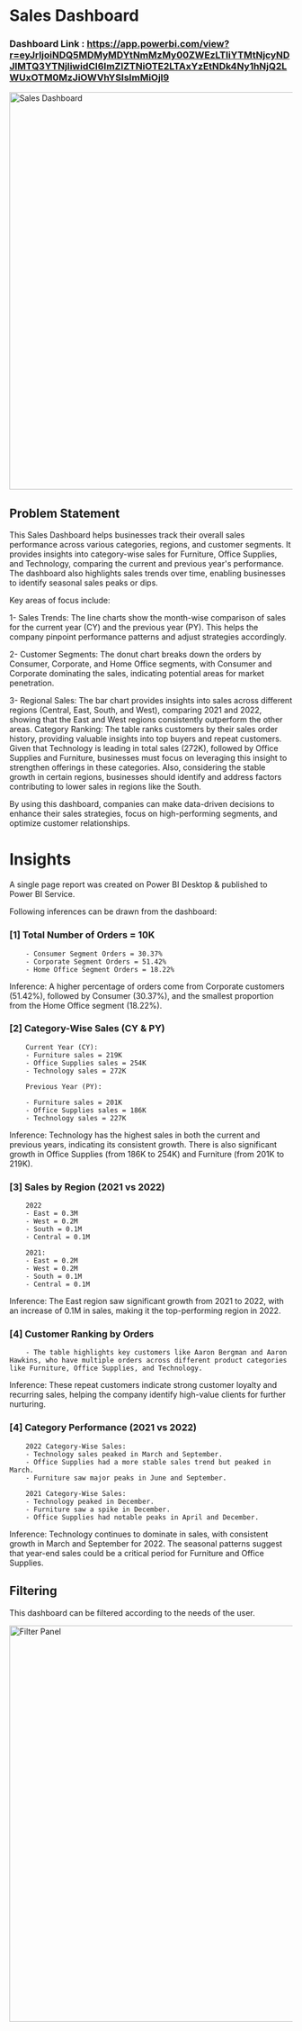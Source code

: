 # Sales Dashboard

### Dashboard Link : https://app.powerbi.com/view?r=eyJrIjoiNDQ5MDMyMDYtNmMzMy00ZWEzLTliYTMtNjcyNDJlMTQ3YTNjIiwidCI6ImZlZTNiOTE2LTAxYzEtNDk4Ny1hNjQ2LWUxOTM0MzJiOWVhYSIsImMiOjl9

<img width="706" alt="Sales Dashboard" src="https://github.com/user-attachments/assets/7c820557-3b41-4085-9b18-770ff1ec6d85">

## Problem Statement

This Sales Dashboard helps businesses track their overall sales performance across various categories, regions, and customer segments. It provides insights into category-wise sales for Furniture, Office Supplies, and Technology, comparing the current and previous year's performance. The dashboard also highlights sales trends over time, enabling businesses to identify seasonal sales peaks or dips.

Key areas of focus include:

1- Sales Trends: The line charts show the month-wise comparison of sales for the current year (CY) and the previous year (PY). This helps the company pinpoint performance patterns and adjust strategies accordingly.

2- Customer Segments: The donut chart breaks down the orders by Consumer, Corporate, and Home Office segments, with Consumer and Corporate dominating the sales, indicating potential areas for market penetration.

3- Regional Sales: The bar chart provides insights into sales across different regions (Central, East, South, and West), comparing 2021 and 2022, showing that the East and West regions consistently outperform the other areas.
Category Ranking: The table ranks customers by their sales order history, providing valuable insights into top buyers and repeat customers.
Given that Technology is leading in total sales (272K), followed by Office Supplies and Furniture, businesses must focus on leveraging this insight to strengthen offerings in these categories. Also, considering the stable growth in certain regions, businesses should identify and address factors contributing to lower sales in regions like the South.

By using this dashboard, companies can make data-driven decisions to enhance their sales strategies, focus on high-performing segments, and optimize customer relationships.

# Insights

A single page report was created on Power BI Desktop & published to Power BI Service.

Following inferences can be drawn from the dashboard:

### [1] Total Number of Orders = 10K
        - Consumer Segment Orders = 30.37%
        - Corporate Segment Orders = 51.42%
        - Home Office Segment Orders = 18.22%
        
Inference: A higher percentage of orders come from Corporate customers (51.42%), followed by Consumer (30.37%), and the smallest proportion from the Home Office segment (18.22%).
           
### [2] Category-Wise Sales (CY & PY)

        Current Year (CY):
        - Furniture sales = 219K
        - Office Supplies sales = 254K
        - Technology sales = 272K

        Previous Year (PY):

        - Furniture sales = 201K
        - Office Supplies sales = 186K
        - Technology sales = 227K

Inference: Technology has the highest sales in both the current and previous years, indicating its consistent growth.
There is also significant growth in Office Supplies (from 186K to 254K) and Furniture (from 201K to 219K). 
  
  ### [3]  Sales by Region (2021 vs 2022) 
        
        2022
        - East = 0.3M
        - West = 0.2M
        - South = 0.1M
        - Central = 0.1M

        2021:
        - East = 0.2M
        - West = 0.2M
        - South = 0.1M
        - Central = 0.1M

Inference: The East region saw significant growth from 2021 to 2022, with an increase of 0.1M in sales, making it the top-performing region in 2022.



 ### [4] Customer Ranking by Orders
 
        - The table highlights key customers like Aaron Bergman and Aaron Hawkins, who have multiple orders across different product categories like Furniture, Office Supplies, and Technology.

Inference: These repeat customers indicate strong customer loyalty and recurring sales, helping the company identify high-value clients for further nurturing.

### [4] Category Performance (2021 vs 2022)

        2022 Category-Wise Sales:
        - Technology sales peaked in March and September.
        - Office Supplies had a more stable sales trend but peaked in March.
        - Furniture saw major peaks in June and September.

        2021 Category-Wise Sales:
        - Technology peaked in December.
        - Furniture saw a spike in December.
        - Office Supplies had notable peaks in April and December.

Inference: Technology continues to dominate in sales, with consistent growth in March and September for 2022. The seasonal patterns suggest that year-end sales could be a critical period for Furniture and Office Supplies.

## Filtering

This dashboard can be filtered according to the needs of the user. 

<img width="704" alt="Filter Panel" src="https://github.com/user-attachments/assets/abe56009-1cdb-4f08-a00d-f3a153b2614a">
